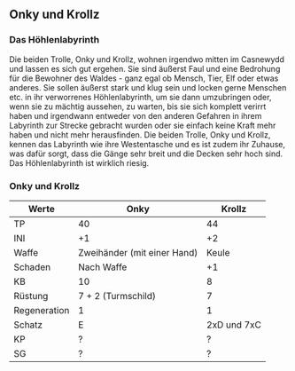 ## Onky und Krollz

### Das Höhlenlabyrinth

Die beiden Trolle, Onky und Krollz, wohnen irgendwo mitten im Casnewydd und lassen es sich gut ergehen. Sie sind äußerst Faul und eine Bedrohung für die Bewohner des Waldes - ganz egal ob Mensch, Tier, Elf oder etwas anderes. Sie sollen äußerst stark und klug sein und locken gerne Menschen etc. in ihr verworrenes Höhlenlabyrinth, um sie dann umzubringen oder, wenn sie zu mächtig aussehen, zu warten, bis sie sich komplett verirrt haben und irgendwann entweder von den anderen Gefahren in ihrem Labyrinth zur Strecke gebracht wurden oder sie einfach keine Kraft mehr haben und nicht mehr herausfinden. Die beiden Trolle, Onky und Krollz, kennen das Labyrinth wie ihre Westentasche und es ist zudem ihr Zuhause, was dafür sorgt, dass die Gänge sehr breit und die Decken sehr hoch sind. Das Höhlenlabyrinth ist wirklich riesig.

### Onky und Krollz

| Werte  | Onky | Krollz |
| ------ | ------ | ------ |
| TP  | 40  | 44 |
| INI  | +1  | +2 |
| Waffe | Zweihänder (mit einer Hand) | Keule |
| Schaden | Nach Waffe | +1 |
| KB | 10 | 8 |
| Rüstung | 7 + 2 (Turmschild) | 7 |
| Regeneration | 1 | 1 |
| Schatz | E | 2xD und 7xC |
| KP | ? | ? |
| SG | ? | ? |
